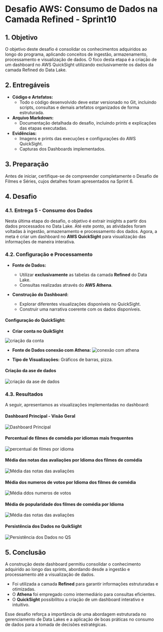 # Desafio AWS: Consumo de Dados na Camada Refined - Sprint10

## 1. Objetivo

O objetivo deste desafio é consolidar os conhecimentos adquiridos ao longo do programa, aplicando conceitos de ingestão, armazenamento, processamento e visualização de dados. O foco desta etapa é a criação de um dashboard no AWS QuickSight utilizando exclusivamente os dados da camada Refined do Data Lake.

## 2. Entregáveis

- **Código e Artefatos:**
  - Todo o código desenvolvido deve estar versionado no Git, incluindo scripts, consultas e demais artefatos organizados de forma estruturada.
- **Arquivo Markdown:**
  - Documentação detalhada do desafio, incluindo prints e explicações das etapas executadas.
- **Evidências:**
  - Imagens e prints das execuções e configurações do AWS QuickSight.
  - Capturas dos Dashboards implementados.

## 3. Preparação

Antes de iniciar, certifique-se de compreender completamente o Desafio de Filmes e Séries, cujos detalhes foram apresentados na Sprint 6.

## 4. Desafio

### 4.1. Entrega 5 - Consumo dos Dados

Nesta última etapa do desafio, o objetivo é extrair insights a partir dos dados processados no Data Lake. Até este ponto, as atividades foram voltadas à ingestão, armazenamento e processamento dos dados. Agora, a meta é criar um dashboard no **AWS QuickSight** para visualização das informações de maneira interativa.

### 4.2. Configuração e Processamento

- **Fonte de Dados:**
  - Utilizar **exclusivamente** as tabelas da camada **Refined** do Data Lake.
  - Consultas realizadas através do **AWS Athena**.

- **Construção do Dashboard:**
  - Explorar diferentes visualizações disponíveis no QuickSight.
  - Construir uma narrativa coerente com os dados disponíveis.
  
#### Configuração do QuickSight:
- **Criar conta no QuikSight**

![criação da conta ](../evidencias/criacao_conta.png)

- **Fonte de Dados conexão com Athena:**
![conexão com athena](../evidencias/conexao_athena.png)

- **Tipo de Visualizações:** Gráficos de barras, pizza.

#### **Criação da ase de dados**

![criação da ase de dados](../evidencias/criacao_base.png)

### 4.3. Resultados

A seguir, apresentamos as visualizações implementadas no dashboard:

#### **Dashboard Principal - Visão Geral**

![Dashboard Principal](../evidencias/dashboard_principal.png)

#### **Percentual de filmes de comédia por idiomas mais frequentes**

![percentual de filmes por idioma](../evidencias/percentual_pizza.png)

#### **Média das notas das avaliações por Idioma dos filmes de comédia**

![Média das notas das avaliações](../evidencias/media_avaliacoes.png)

#### **Média dos numeros de votos por Idioma dos filmes de comédia**

![Média ddos numeros de votos](../evidencias/media_votos.png)

#### **Média de popularidade dos filmes de comédia  por Idioma**

![Média das notas das avaliações](../evidencias/media-popularidade.png) 

#### **Persistência dos Dados no QuikSight**

![Persistência dos Dados no QS](../evidencias/persistenciaQS.png)

## 5. Conclusão

A construção deste dashboard permitiu consolidar o conhecimento adquirido ao longo das sprints, abordando desde a ingestão e processamento até a visualização de dados. 

- Foi utilizada a camada **Refined** para garantir informações estruturadas e otimizadas.
- O **Athena** foi empregado como intermediário para consultas eficientes.
- O **QuickSight** possibilitou a criação de um dashboard interativo e intuitivo.

Esse desafio reforça a importância de uma abordagem estruturada no gerenciamento de Data Lakes e a aplicação de boas práticas no consumo de dados para a tomada de decisões estratégicas.


